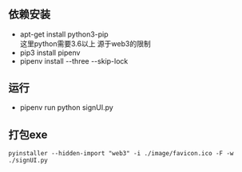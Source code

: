 # 
## 依赖安装
- apt-get install python3-pip  
这里python需要3.6以上 源于web3的限制
- pip3 install pipenv
- pipenv install --three --skip-lock

## 运行
- pipenv run python signUI.py   

## 打包exe
```shell
pyinstaller --hidden-import "web3" -i ./image/favicon.ico -F -w ./signUI.py
```
